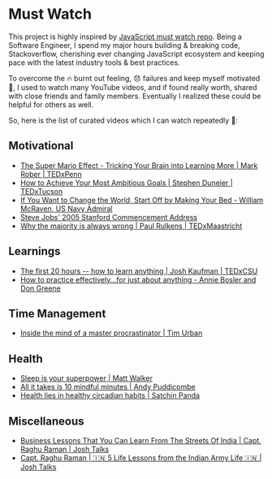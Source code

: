 # Must Watch

This project is highly inspired by [JavaScript must watch repo](https://github.com/bolshchikov/js-must-watch). Being a Software Engineer, I spend my major hours building & breaking code, Stackoverflow, cherishing ever changing JavaScript ecosystem and keeping pace with the latest industry tools & best practices.

To overcome the 🔥 burnt out feeling, 😞 failures and keep myself motivated 🚀, I used to watch many YouTube videos, and if found really worth, shared with close friends and family members. Eventually I realized these could be helpful for others as well.

So, here is the list of curated videos which I can watch repeatedly 🔁:

## Motivational
* [The Super Mario Effect - Tricking Your Brain into Learning More | Mark Rober | TEDxPenn](https://www.youtube.com/watch?v=9vJRopau0g0)
* [How to Achieve Your Most Ambitious Goals | Stephen Duneier | TEDxTucson](https://www.youtube.com/watch?v=TQMbvJNRpLE)
* [If You Want to Change the World, Start Off by Making Your Bed - William McRaven, US Navy Admiral](https://www.youtube.com/watch?v=3sK3wJAxGfs)
* [Steve Jobs' 2005 Stanford Commencement Address](https://www.youtube.com/watch?v=UF8uR6Z6KLc)
* [Why the majority is always wrong | Paul Rulkens | TEDxMaastricht](https://www.youtube.com/watch?v=VNGFep6rncY)


## Learnings
* [The first 20 hours -- how to learn anything | Josh Kaufman | TEDxCSU](https://www.youtube.com/watch?v=5MgBikgcWnY)
* [How to practice effectively...for just about anything - Annie Bosler and Don Greene](https://www.youtube.com/watch?v=f2O6mQkFiiw)


## Time Management
* [Inside the mind of a master procrastinator | Tim Urban](https://www.youtube.com/watch?v=arj7oStGLkU&t=1s)


## Health 
* [Sleep is your superpower | Matt Walker](https://www.youtube.com/watch?v=5MuIMqhT8DM)
* [All it takes is 10 mindful minutes | Andy Puddicombe](https://www.youtube.com/watch?v=qzR62JJCMBQ)
* [Health lies in healthy circadian habits | Satchin Panda](https://www.youtube.com/watch?v=erBJuxVR7IE)


## Miscellaneous
* [Business Lessons That You Can Learn From The Streets Of India | Capt. Raghu Raman | Josh Talks](https://www.youtube.com/watch?v=12eD3K5Peu8)
* [Capt. Raghu Raman | 🇮🇳 5 Life Lessons from the Indian Army Life 🇮🇳 | Josh Talks](https://www.youtube.com/watch?v=XRQuZfvAHPw)
